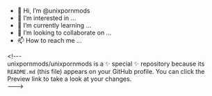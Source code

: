 - 👋 Hi, I’m @unixpornmods
- 👀 I’m interested in ...
- 🌱 I’m currently learning ...
- 💞️ I’m looking to collaborate on ...
- 📫 How to reach me ...

\<!---  
unixpornmods/unixpornmods is a ✨ special ✨ repository because its `README.md` (this file) appears on your GitHub profile.
You can click the Preview link to take a look at your changes.  
\--->
